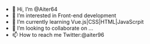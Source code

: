 - 👋 Hi, I’m @Aiter64
- 👀 I’m interested in Front-end development
- 🌱 I’m currently learning Vue.js|CSS|HTML|JavaScrpit
- 💞️ I’m looking to collaborate on ...
- 📫 How to reach me Twitter:@aiter96

<!---
Aiter64/Aiter64 is a ✨ special ✨ repository because its `README.md` (this file) appears on your GitHub profile.
You can click the Preview link to take a look at your changes.
--->

